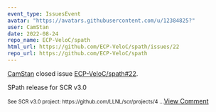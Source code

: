 ```yaml
---
event_type: IssuesEvent
avatar: "https://avatars.githubusercontent.com/u/12384825?"
user: CamStan
date: 2022-08-24
repo_name: ECP-VeloC/spath
html_url: https://github.com/ECP-VeloC/spath/issues/22
repo_url: https://github.com/ECP-VeloC/spath
---
```


<a href='https://github.com/CamStan' target='_blank'>CamStan</a> closed issue <a href='https://github.com/ECP-VeloC/spath/issues/22' target='_blank'>ECP-VeloC/spath#22</a>.

<p>SPath release for SCR v3.0</p><small>See SCR v3.0 project: https://github.com/LLNL/scr/projects/4...</small><a href='https://github.com/ECP-VeloC/spath/issues/22' target='_blank'>View Comment</a>